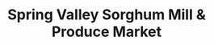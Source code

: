 ---
title: "Spring Valley Sorghum Mill & Produce Market"
url: /scottsville/spring-valley-sorghum-mill-und-produce-market/
shop: Andenken
---